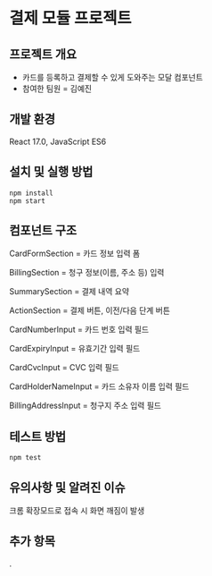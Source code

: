 # 결제 모듈 프로젝트

## 프로젝트 개요

- 카드를 등록하고 결제할 수 있게 도와주는 모달 컴포넌트
- 참여한 팀원 = 김예진


## 개발 환경

React 17.0, JavaScript ES6

## 설치 및 실행 방법

```
npm install
npm start
```

## 컴포넌트 구조


CardFormSection = 카드 정보 입력 폼

BillingSection = 청구 정보(이름, 주소 등) 입력

SummarySection = 결제 내역 요약

ActionSection = 결제 버튼, 이전/다음 단계 버튼

CardNumberInput = 카드 번호 입력 필드

CardExpiryInput = 유효기간 입력 필드

CardCvcInput = CVC 입력 필드

CardHolderNameInput = 카드 소유자 이름 입력 필드

BillingAddressInput = 청구지 주소 입력 필드

## 테스트 방법


```
npm test
```

## 유의사항 및 알려진 이슈

크롬 확장모드로 접속 시 화면 깨짐이 발생

## 추가 항목

.
